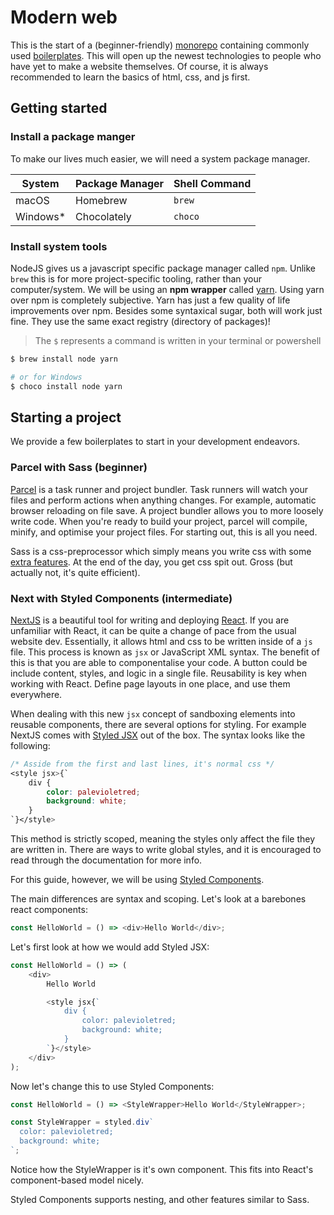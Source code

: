 # Modern web

This is the start of a (beginner-friendly) [monorepo](https://en.wikipedia.org/wiki/Monorepo) containing commonly used [boilerplates](https://en.wikipedia.org/wiki/Boilerplate_code). This will open up the newest technologies to people who have yet to make a website themselves. Of course, it is always recommended to learn the basics of html, css, and js first.

## Getting started

### Install a package manger

To make our lives much easier, we will need a system package manager.

| System    | Package Manager | Shell Command |
| --------- | --------------- | ------------- |
| macOS     | Homebrew        | `brew`        |
| Windows\* | Chocolately     | `choco`       |

### Install system tools

NodeJS gives us a javascript specific package manager called `npm`. Unlike `brew` this is for more project-specific tooling, rather than your computer/system. We will be using an **npm wrapper** called [yarn](https://yarnpkg.com/en/). Using yarn over npm is completely subjective. Yarn has just a few quality of life improvements over npm. Besides some syntaxical sugar, both will work just fine. They use the same exact registry (directory of packages)!

> The `$` represents a command is written in your terminal or powershell

```sh
$ brew install node yarn

# or for Windows
$ choco install node yarn
```

## Starting a project

We provide a few boilerplates to start in your development endeavors.

### Parcel with Sass (beginner)

[Parcel](https://parceljs.org) is a task runner and project bundler. Task runners will watch your files and perform actions when anything changes. For example, automatic browser reloading on file save. A project bundler allows you to more loosely write code. When you're ready to build your project, parcel will compile, minify, and optimise your project files. For starting out, this is all you need.

Sass is a css-preprocessor which simply means you write css with some [extra features](https://raygun.com/blog/10-reasons-css-preprocessor/). At the end of the day, you get css spit out. Gross (but actually not, it's quite efficient).

### Next with Styled Components (intermediate)

[NextJS](https://nextjs.org) is a beautiful tool for writing and deploying [React](https://reactjs.org). If you are unfamiliar with React, it can be quite a change of pace from the usual website dev. Essentially, it allows html and css to be written inside of a `js` file. This process is known as `jsx` or JavaScript XML syntax. The benefit of this is that you are able to componentalise your code. A button could be include content, styles, and logic in a single file. Reusability is key when working with React. Define page layouts in one place, and use them everywhere.

When dealing with this new `jsx` concept of sandboxing elements into reusable components, there are several options for styling. For example NextJS comes with [Styled JSX](https://github.com/zeit/styled-jsx) out of the box. The syntax looks like the following:

```css
/* Asside from the first and last lines, it's normal css */
<style jsx>{`
    div {
        color: palevioletred;
        background: white;
    }
`}</style>
```

This method is strictly scoped, meaning the styles only affect the file they are written in. There are ways to write global styles, and it is encouraged to read through the documentation for more info.

For this guide, however, we will be using [Styled Components](https://www.styled-components.com).

The main differences are syntax and scoping. Let's look at a barebones react components:

```js
const HelloWorld = () => <div>Hello World</div>;
```

Let's first look at how we would add Styled JSX:

```js
const HelloWorld = () => (
    <div>
        Hello World

        <style jsx{`
            div {
                color: palevioletred;
                background: white;
            }
        `}</style>
    </div>
);
```

Now let's change this to use Styled Components:

```js
const HelloWorld = () => <StyleWrapper>Hello World</StyleWrapper>;

const StyleWrapper = styled.div`
  color: palevioletred;
  background: white;
`;
```

Notice how the StyleWrapper is it's own component. This fits into React's component-based model nicely.

Styled Components supports nesting, and other features similar to Sass.
